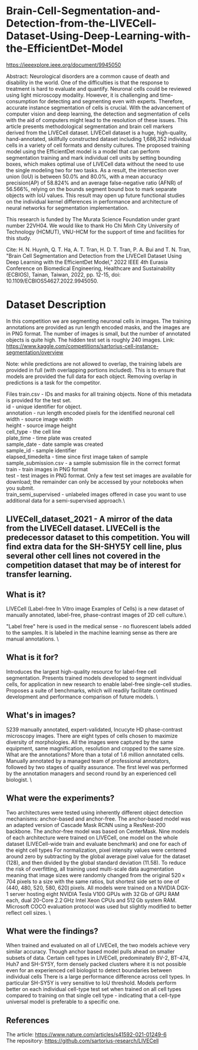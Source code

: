 # Brain-Cell-Segmentation-and-Detection-from-the-LIVECell-Dataset-Using-Deep-Learning-with-the-EfficientDet-Model
https://ieeexplore.ieee.org/document/9945050

Abstract:
Neurological disorders are a common cause of death and disability in the world. One of the difficulties is that the response to treatment is hard to evaluate and quantify. Neuronal cells could be reviewed using light microscopy modality. However, it is challenging and time-consumption for detecting and segmenting even with experts. Therefore, accurate instance segmentation of cells is crucial. With the advancement of computer vision and deep learning, the detection and segmentation of cells with the aid of computers might lead to the resolution of these issues. This article presents methodological segmentation and brain cell markers derived from the LIVECell dataset. LIVECell dataset is a huge, high-quality, hand-annotated, skillfully constructed dataset including 1,686,352 individual cells in a variety of cell formats and density cultures. The proposed training model using the EfficientDet model is a model that can perform segmentation training and mark individual cell units by setting bounding boxes, which makes optimal use of LIVECell data without the need to use the single modeling two for two tasks. As a result, the intersection over union (IoU) is between 50.0% and 80.0%, with a mean accuracy precision(AP) of 58.824% and an average false-negative ratio (AFNR) of 56.566%, relying on the bounds segment bound box to mark separate objects with IoU values. This result may open up future functional studies on the individual kernel differences in performance and architecture of neural networks for segmentation implementation.

This research is funded by The Murata Science Foundation under grant number 22VH04. We would like to thank Ho Chi Minh City University of Technology (HCMUT), VNU-HCM for the support of time and facilities for this study.

Cite: H. N. Huynh, Q. T. Ha, A. T. Tran, H. D. T. Tran, P. A. Bui and T. N. Tran, "Brain Cell Segmentation and Detection from the LIVECell Dataset Using Deep Learning with the EfficientDet Model," 2022 IEEE 4th Eurasia Conference on Biomedical Engineering, Healthcare and Sustainability (ECBIOS), Tainan, Taiwan, 2022, pp. 12-15, doi: 10.1109/ECBIOS54627.2022.9945050.

# Dataset Description
In this competition we are segmenting neuronal cells in images. The training annotations are provided as run length encoded masks, and the images are in PNG format. The number of images is small, but the number of annotated objects is quite high. The hidden test set is roughly 240 images. Link: https://www.kaggle.com/competitions/sartorius-cell-instance-segmentation/overview

Note: while predictions are not allowed to overlap, the training labels are provided in full (with overlapping portions included). This is to ensure that models are provided the full data for each object. Removing overlap in predictions is a task for the competitor.

Files
train.csv - IDs and masks for all training objects. None of this metadata is provided for the test set.\
id - unique identifier for object.\
annotation - run length encoded pixels for the identified neuronal cell\
width - source image width\
height - source image height\
cell_type - the cell line\
plate_time - time plate was created\
sample_date - date sample was created\
sample_id - sample identifier\
elapsed_timedelta - time since first image taken of sample\
sample_submission.csv - a sample submission file in the correct format\
train - train images in PNG format\
test - test images in PNG format. Only a few test set images are available for download; the remainder can only be accessed by your notebooks when you submit.\
train_semi_supervised - unlabeled images offered in case you want to use additional data for a semi-supervised approach.\

## LIVECell_dataset_2021 - A mirror of the data from the LIVECell dataset. LIVECell is the predecessor dataset to this competition. You will find extra data for the SH-SHY5Y cell line, plus several other cell lines not covered in the competition dataset that may be of interest for transfer learning.

## What is it?
LIVECell (Label-free In Vitro image Examples of Cells) is a new dataset of manually annotated, label-free, phase-contrast images of 2D cell culture.\

"Label free" here is used in the medical sense - no fluorescent labels added to the samples. It is labeled in the machine learning sense as there are manual annotations. \

## What is it for?
Introduces the largest high-quality resource for label-free cell segmentation. Presents trained models developed to segment individual cells, for application in new research to enable label-free single-cell studies. Proposes a suite of benchmarks, which will readily facilitate continued development and performance comparison of future models. \

## What's in images?
5239 manually annotated, expert-validated, Incucyte HD phase-contrast microscopy images. There are eight types of cells chosen to maximize diversity of morphologies. All the images were captured by the same equipment, same magnification, resolution and cropped to the same size.
What are the annotations? More than a total of 1.6 million annotated cells. Manually annotated by a managed team of professional annotators, followed by two stages of quality assurance. The first level was performed by the annotation managers and second round by an experienced cell biologist. \

## What were the experiments?
Two architectures were tested using inherently different object detection mechanisms: anchor-based and anchor-free. The anchor-based model was an adapted version of Cascade Mask RCNN using a ResNest-200 backbone. The anchor-free model was based on CenterMask.
Nine models of each architecture were trained on LIVECell, one model on the whole dataset (LIVECell-wide train and evaluate benchmark) and one for each of the eight cell types For normalization, pixel intensity values were centered around zero by subtracting by the global average pixel value for the dataset (128), and then divided by the global standard deviation (11.58). To reduce the risk of overfitting, all training used multi-scale data augmentation meaning that image sizes were randomly changed from the original 520 × 704 pixels to a size with the same ratios, but shortest side set to one of (440, 480, 520, 580, 620) pixels. All models were trained on a NVIDIA DGX-1 server hosting eight NVIDIA Tesla V100 GPUs with 32 Gb of GPU RAM each, dual 20-Core 2.2 GHz Intel Xeon CPUs and 512 Gb system RAM. Microsoft COCO evaluation protocol was used but slightly modified to better reflect cell sizes. \

## What were the findings?
When trained and evaluated on all of LIVECell, the two models achieve very similar accuracy. Though anchor based model pulls ahead on smaller subsets of data. Certain cell types in LIVECell, predominately BV-2, BT-474, Huh7 and SH-SY5Y, form densely packed clusters where it is not possible even for an experienced cell biologist to detect boundaries between individual cells
There is a large performance difference across cell types. In particular SH-SY5Y is very sensitive to IoU threshold.
Models perform better on each individual cell-type test set when trained on all cell types compared to training on that single cell type - indicating that a cell-type universal model is preferable to a specific one.

## References
The article: https://www.nature.com/articles/s41592-021-01249-6 \
The repository: https://github.com/sartorius-research/LIVECell
